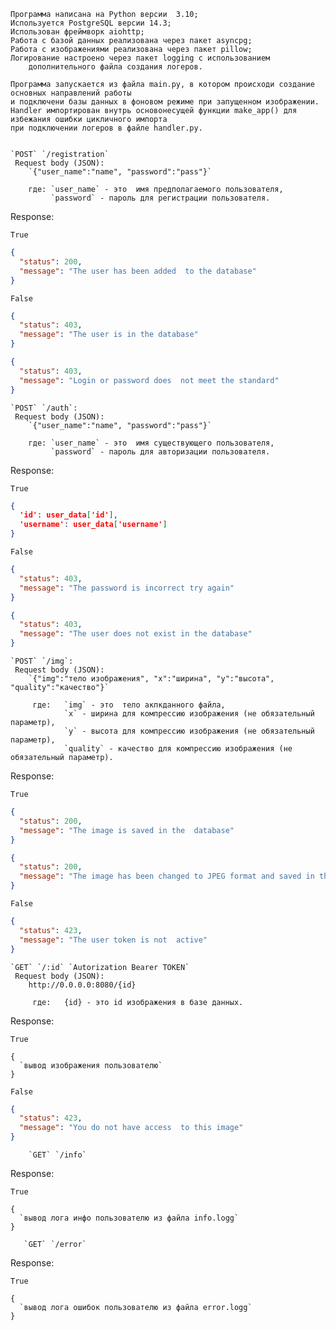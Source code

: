     Программа написана на Python версии  3.10;
    Используется PostgreSQL версии 14.3;
    Использован фреймворк aiohttp;
    Работа с базой данных реализована через пакет asyncpg;
    Работа с изображениями реализована через пакет pillow;
    Логирование настроено через пакет logging с использованием 
        дополнительного файла создания логеров.

    Программа запускается из файла main.py, в котором происходи создание основных направлений работы 
    и подключени базы данных в фоновом режиме при запущенном изображении. 
    Handler импортирован внутрь основонесущей функции make_app() для избежания ошибки цикличного импорта
    при подключении логеров в файле handler.py.


    `POST` `/registration`
     Request body (JSON):
        `{"user_name":"name", "password":"pass"}`
    
        где: `user_name` - это  имя предполагаемого пользователя, 
             `password` - пароль для регистрации пользователя.
    
Response:

`True`

```json
{
  "status": 200,
  "message": "The user has been added  to the database"
}
 ```

`False`

```json
{
  "status": 403,
  "message": "The user is in the database"
}
 ```
```json
{
  "status": 403,
  "message": "Login or password does  not meet the standard"
}
 ```



    `POST` `/auth`:
     Request body (JSON):
        `{"user_name":"name", "password":"pass"}`
    
        где: `user_name` - это  имя существующего пользователя, 
             `password` - пароль для авторизации пользователя.

Response:

`True`

```json
{
  'id': user_data['id'],
  'username': user_data['username']
}
 ```

`False`

```json
{
  "status": 403,
  "message": "The password is incorrect try again"
}
 ```
```json
{
  "status": 403,
  "message": "The user does not exist in the database"
}
 ```


    `POST` `/img`:
     Request body (JSON):
        `{"img":"тело изображения", "x":"ширина", "y":"высота", "quality":"качество"}`

         где:   `img` - это  тело акпкданного файла, 
                `x` - ширина для компрессию изображения (не обязательный параметр),
                `y` - высота для компрессию изображения (не обязательный параметр),
                `quality` - качество для компрессию изображения (не обязательный параметр).

Response:

`True`

```json
{
  "status": 200,
  "message": "The image is saved in the  database"
}
 ```
```json
{
  "status": 200,
  "message": "The image has been changed to JPEG format and saved in the database"
}
 ```


`False`

```json
{
  "status": 423,
  "message": "The user token is not  active"
}
 ```



    `GET` `/:id` `Autorization Bearer TOKEN`
     Request body (JSON):
        http://0.0.0.0:8080/{id}

         где:   {id} - это id изображения в базе данных.

Response:

`True`

```FileResponse
{
  `вывод изображения пользователю`
}
 ```

`False`

```json
{
  "status": 423,
  "message": "You do not have access  to this image"
}
 ```



        `GET` `/info`

Response:

`True`

```FileResponse
{
  `вывод лога инфо пользователю из файла info.logg`
}
 ```


       `GET` `/error`

Response:

`True`

```FileResponse
{
  `вывод лога ошибок пользователю из файла error.logg`
}
 ```
